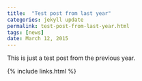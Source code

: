 ```yaml
---
title:  "Test post from last year"
categories: jekyll update
permalink: test-post-from-last-year.html
tags: [news]
date: March 12, 2015
---
```


This is just a test post from the previous year.

{% include links.html %}
